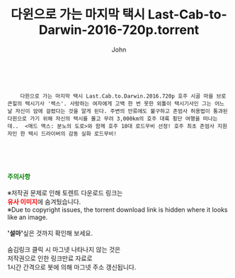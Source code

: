 ﻿---
layout: post
title:  "    다윈으로 가는 마지막 택시 Last-Cab-to-Darwin-2016-720p.torrent"
author: John
categories: [ 영화 ]
tags: [  ]
image:  
description: "    다윈으로 가는 마지막 택시 Last-Cab-to-Darwin-2016-720p torrent 정보 공유"
toc: true
toc_sticky: true
---

<br>

        다윈으로 가는 마지막 택시 Last.Cab.to.Darwin.2016.720p 호주 시골 마을 브로큰힐의 택시기사 '렉스'. 사랑하는 여자에게 고백 한 번 못한 외톨이 택시기사인 그는 어느 날 자신이 암에 걸렸다는 것을 알게 된다. 주변의 만류에도 불구하고 존엄사 허용법이 통과된 다윈으로 가기 위해 자신의 택시를 몰고 무려 3,000km의 호주 대륙 횡단 여행을 떠나는데..  <매드 맥스: 분노의 도로>와 함께 호주 10대 로드무비 선정! 호주 최초 존엄사 지원자인 한 택시 드라이버의 감동 실화 로드무비! 
    
<br><br><br>
<p data-ke-size="size16"><b><span style="color: green;">주의사항</span></b><br /><br />※저작권 문제로 인해 토렌트 다운로드 링크는<br /><b><span style="color: red;">유사 이미지</span></b>에 숨겨뒀습니다.<br />※Due to copyright issues, the torrent download link is hidden where it looks like an image.<br /><br /><b>'설마'</b>싶은 것까지 확인해 보세요.<br /><br />숨김링크 클릭 시 마그넷 나타나지 않는 것은<br />저작권으로 인한 링크만료 자료로<br />1시간 간격으로 봇에 의해 마그넷 주소 갱신됩니다.</p>

